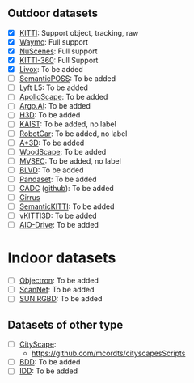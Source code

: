 ## Outdoor datasets

<!-- TODO: create a table for all the dataset, marking availability -->

- [x] [KITTI](http://www.cvlibs.net/datasets/kitti/): Support object, tracking, raw
- [x] [Waymo](https://waymo.com/open/data/): Full support
- [x] [NuScenes](https://www.nuscenes.org/): Full support
- [x] [KITTI-360](http://www.cvlibs.net/datasets/kitti-360/): Full Support
- [x] [Livox](https://www.livoxtech.com/cn/dataset): To be added
- [ ] [SemanticPOSS](https://arxiv.org/pdf/2002.09147.pdf): To be added
- [ ] [Lyft L5](https://level5.lyft.com/dataset/): To be added
- [ ] [ApolloScape](http://apolloscape.auto/): To be added
- [ ] [Argo.AI](https://www.argoverse.org/data.html#download-link): To be added
- [ ] [H3D](https://usa.honda-ri.com/H3D): To be added
- [ ] [KAIST](http://irap.kaist.ac.kr/dataset/): To be added, no label
- [ ] [RobotCar](https://robotcar-dataset.robots.ox.ac.uk/): To be added, no label
- [ ] [A*3D](https://arxiv.org/pdf/1909.07541.pdf): To be added
- [ ] [WoodScape](https://github.com/valeoai/woodscape): To be added
- [ ] [MVSEC](https://daniilidis-group.github.io/mvsec/): To be added, no label
- [ ] [BLVD](https://github.com/VCCIV/BLVD): To be added
- [ ] [Pandaset](https://pandaset.org/): To be added
- [ ] [CADC](http://cadcd.uwaterloo.ca/) ([github](https://github.com/mpitropov/cadc_devkit)): To be added
- [ ] [Cirrus](https://arxiv.org/pdf/2012.02938.pdf)
- [ ] [SemanticKITTI](http://www.semantic-kitti.org/): To be added
- [ ] [vKITTI3D](https://github.com/VisualComputingInstitute/vkitti3D-dataset): To be added
- [ ] [AIO-Drive](https://klabcmu.github.io/index.html): To be added

# Indoor datasets
- [ ] [Objectron](https://github.com/google-research-datasets/Objectron): To be added
- [ ] [ScanNet](http://www.scan-net.org/): To be added
- [ ] [SUN RGBD](http://rgbd.cs.princeton.edu/): To be added

## Datasets of other type
- [ ] [CityScape](https://www.cityscapes-dataset.com/):
  - https://github.com/mcordts/cityscapesScripts
- [ ] [BDD](https://bdd-data.berkeley.edu/): To be added
- [ ] [IDD](http://idd.insaan.iiit.ac.in/): To be added
